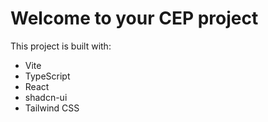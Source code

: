 # Welcome to your CEP project


This project is built with:

- Vite
- TypeScript
- React
- shadcn-ui
- Tailwind CSS

